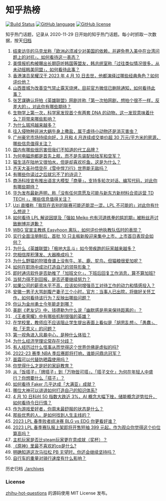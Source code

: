 # 知乎热榜
[![Build Status](https://github.com/ToWeLong/zhihu-hot-questions/workflows/CI/badge.svg)](https://github.com/ToWeLong/zhihu-hot-questions/actions)
[![GitHub language](https://img.shields.io/badge/language-golang-orange.svg)](https://golang.org/)
[![GitHub license](https://img.shields.io/github/license/ToWeLong/zhihu-hot-questions)](https://github.com/ToWeLong/zhihu-hot-questions/blob/main/LICENSE)

知乎热门话题，记录从 2020-11-29 日开始的知乎热门话题。每小时抓取一次数据，按天[归档](./archives)

<!-- BEGIN -->

1. [结束访华的马克龙称「欧洲必须减少对美国的依赖，并避免卷入美中在台湾问题上的对抗」，如何看待这一表态？](https://www.zhihu.com/question/594662580)
1. [美情报机构被曝出长期窃听韩国等盟友，韩总统室称「过往类似情况很多，从未动摇韩美同盟」，如何看待此事？](https://www.zhihu.com/question/594685218)
1. [香港演员吴耀汉于 2023 年 4 月 10 日去世，他都演绎过哪些经典角色？如何评价他？](https://www.zhihu.com/question/594700771)
1. [山西晋城为改善空气禁止露天烧烤，目前官方微信已删除通知，如何看待此事？](https://www.zhihu.com/question/594668014)
1. [张艺谋确认将拍《英雄联盟》网剧并称「第一次拍网剧，想拍个很不一样，反差大的」，对此你有哪些期待？](https://www.zhihu.com/question/594704497)
1. [生物学上第一次，科学家发现首个有两套 DNA 的动物，这一发现意味着什么？将带来哪些影响？](https://www.zhihu.com/question/594661626)
1. [为什么斑鸠越来越多？](https://www.zhihu.com/question/594148276)
1. [往入侵物种非洲大蜗牛身上撒盐，属于虐待小动物还是消灭害虫？](https://www.zhihu.com/question/594677730)
1. [广州豪宅市场持续向好，3 月和 4 月连续成交单价超 30 万元/平方米的房源，哪些信息值得关注？](https://www.zhihu.com/question/594593565)
1. [国内有哪些很厉害但我们不知道的代工品牌？](https://www.zhihu.com/question/389816721)
1. [为何电磁炮都是首先上舰，而不是先装配给陆军和空军？](https://www.zhihu.com/question/308837977)
1. [猫生活在陆地又很怕水，但是却喜欢吃鱼，这是为什么？](https://www.zhihu.com/question/593721205)
1. [齐天大圣孙悟空在《雪中悍刀行》世界能无敌吗？](https://www.zhihu.com/question/505828760)
1. [有哪些你读过之后就忘不了的诗词？](https://www.zhihu.com/question/594086386)
1. [商汤科技宣布推出语言大模型「商量」，支持多轮次对话、编写代码，对此你有哪些期待？](https://www.zhihu.com/question/594793848)
1. [华为发布最新声明，称「没有任何意愿及可能与新东方新材料合资运营 TD TECH 」，哪些信息值得关注？](https://www.zhihu.com/question/594673648)
1. [Uzi 直播称「我现在去别的联赛可能还能混一混，LPL 不可能的」对此你有什么想说？](https://www.zhihu.com/question/594707021)
1. [如何看待 LPL 解说因提及「强如 Meiko 也有河道练拳的尴尬期」被粉丝声讨致删博并道歉？](https://www.zhihu.com/question/594707393)
1. [WBG 官宣主教练 Easyhoon 离队，如何评价他执教队伍时的表现？](https://www.zhihu.com/question/594817840)
1. [实行全面注册制后，首批 10 只主板新股迎来集中上市，上市首日表现会如何？](https://www.zhihu.com/question/594660348)
1. [为什么《英雄联盟》「极地大乱斗」如今带疾跑的玩家越来越多？](https://www.zhihu.com/question/594702987)
1. [您相信厚积薄发、大器晚成吗？](https://www.zhihu.com/question/584567197)
1. [为什么野猫的狩猎食谱上没有牛、羊、鹿、鸵鸟，但猫粮很爱加呢？](https://www.zhihu.com/question/589856488)
1. [如何在职场中成功打造自己的领导形象？](https://www.zhihu.com/question/594169551)
1. [即时通讯软件是否助推了「加班文化」，下班后回复工作消息，算不算加班?](https://www.zhihu.com/question/594341012)
1. [当努力得不到回报，是否还要继续努力？](https://www.zhihu.com/question/593501231)
1. [如果公司的薪资水平不高，应该如何增强员工对待工作的动力和情感投入？](https://www.zhihu.com/question/594166517)
1. [安徽一男子大骂剖腹产妻子三个小时，官方：当事人已出院，将做好关怀工作，如何看待该行为？反映出哪些问题？](https://www.zhihu.com/question/594606774)
1. [你认为金州勇士今年能走到哪？](https://www.zhihu.com/question/594706823)
1. [美剧《老友记》中，钱德勒为什么说「幽默感是用来保持距离的」？](https://www.zhihu.com/question/579723161)
1. [《王者荣耀》中有哪些机制很强的英雄？](https://www.zhihu.com/question/583415712)
1. [在学校里，教师应不应该阻止学生提出表面上看似是「胡思乱想」、「愚蠢」、和「无意义」的问题？](https://www.zhihu.com/question/585431185)
1. [第一视角进入风暴中心，是种什么体验？](https://www.zhihu.com/question/594699844)
1. [为什么经济学理论常存在分歧？](https://www.zhihu.com/question/588901916)
1. [有人经历过什么怪事从而觉得这个世界仿佛是虚拟的吗?](https://www.zhihu.com/question/593489074)
1. [2022-23 赛季 NBA 季后赛即将打响，谁能问鼎总冠军？](https://www.zhihu.com/question/594672567)
1. [面霜可以代替防晒霜使用吗？](https://www.zhihu.com/question/589759351)
1. [你觉得什么才是好的家庭教育？](https://www.zhihu.com/question/591819989)
1. [从「饭搭子」「牌搭子」到「万物皆可搭」，「搭子文化」为何在年轻人中盛行？你想要什么「搭子」？](https://www.zhihu.com/question/594723942)
1. [如何看待 Faker 几乎达成「大满亚」成就？](https://www.zhihu.com/question/594706646)
1. [哪位大神可以讲讲如何打造自己的知识体系?](https://www.zhihu.com/question/589015473)
1. [4 月 10 日科创 50 指数大跌近 3%，AI 概念大幅下挫，储能概念逆势拉升，如何看待今日行情？](https://www.zhihu.com/question/594692901)
1. [作为游戏爱好者，你周末最舒服的状态是什么？](https://www.zhihu.com/question/594760943)
1. [那些优秀的人，是如何找到人生主线的？](https://www.zhihu.com/question/594669231)
1. [2023 LPL 春季败者组决赛 BLG vs EDG 你更看好谁？](https://www.zhihu.com/question/594725021)
1. [2023 LPL 春季赛队服上架即将开售短袖 399 元起，作为观众你觉得这个价位算高吗？](https://www.zhihu.com/question/594703427)
1. [主机玩家是否比steam玩家更在意成就（奖杯）？](https://www.zhihu.com/question/61000187)
1. [《原神》里最不喜欢的cp是什么?](https://www.zhihu.com/question/575055463)
1. [明确知道这次马拉松 PB 无望时，你还会继续坚持吗？](https://www.zhihu.com/question/591213967)
1. [自行车的重量对骑行速度有什么影响？](https://www.zhihu.com/question/590690105)

<!-- END -->

历史归档 [./archives](./archives)


### License
[zhihu-hot-questions](https://github.com/towelong/zhihu-hot-questions) 的源码使用 MIT License 发布。